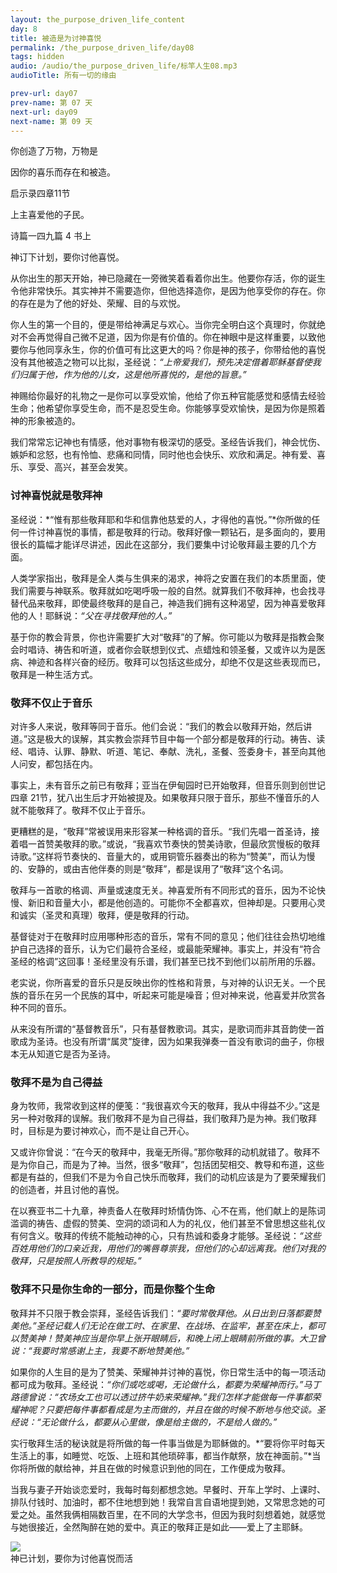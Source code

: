 ```yaml
---
layout: the_purpose_driven_life_content
day: 8
title: 被造是为讨神喜悦
permalink: /the_purpose_driven_life/day08
tags: hidden
audio: /audio/the_purpose_driven_life/标竿人生08.mp3
audioTitle: 所有一切的缘由

prev-url: day07
prev-name: 第 07 天
next-url: day09
next-name: 第 09 天 
---
```


<div class="center script poem">
<p>你创造了万物，万物是</p>
<P>因你的喜乐而存在和被造。</p>
<p class="sp-verse">启示录四章11节</p>
</div>
<div class="center script poem">
<p>上主喜爱他的子民。</p>
<p class="sp-verse">诗篇一四九篇 4 书上</p>
</div>
<p class="first">神订下计划，要你讨他喜悦。</p>

从你出生的那天开始，神已隐藏在一旁微笑着看着你出生。他要你存活，你的诞生令他非常快乐。其实神并不需要造你，但他选择造你，是因为他享受你的存在。你的存在是为了他的好处、荣耀、目的与欢悦。

你人生的第一个目的，便是带给神满足与欢心。当你完全明白这个真理时，你就绝对不会再觉得自己微不足道，因为你是有价值的。你在神眼中是这样重要，以致他要你与他同享永生，你的价值可有比这更大的吗？你是神的孩子，你带给他的喜悦没有其他被造之物可以比拟，圣经说：*“上帝爱我们，预先决定借着耶稣基督使我们归属于他，作为他的儿女，这是他所喜悦的，是他的旨意。”*

神赐给你最好的礼物之一是你可以享受欢愉，他给了你五种官能感觉和感情去经验生命；他希望你享受生命，而不是忍受生命。你能够享受欢愉快，是因为你是照着神的形象被造的。

我们常常忘记神也有情感，他对事物有极深切的感受。圣经告诉我们，神会忧伤、嫉妒和忿怒，也有怜恤、悲痛和同情，同时他也会快乐、欢欣和满足。神有爱、喜乐、享受、高兴，甚至会发笑。

### 讨神喜悦就是敬拜神

圣经说：*“惟有那些敬拜耶和华和信靠他慈爱的人，才得他的喜悦。”*你所做的任何一件讨神喜悦的事情，都是敬拜的行动。敬拜好像一颗钻石，是多面向的，要用很长的篇幅才能详尽讲述，因此在这部分，我们要集中讨论敬拜最主要的几个方面。

人类学家指出，敬拜是全人类与生俱来的渴求，神将之安置在我们的本质里面，使我们需要与神联系。敬拜就如吃喝呼吸一般的自然。就算我们不敬拜神，也会找寻替代品来敬拜，即使最终敬拜的是自己，神造我们拥有这种渴望，因为神喜爱敬拜他的人！耶稣说：*“父在寻找敬拜他的人。”*

基于你的教会背景，你也许需要扩大对“敬拜”的了解。你可能以为敬拜是指教会聚会时唱诗、祷告和听道，或者你会联想到仪式、点蜡烛和领圣餐，又或许以为是医病、神迹和各样兴奋的经历。敬拜可以包括这些成分，却绝不仅是这些表现而已，敬拜是一种生活方式。

### 敬拜不仅止于音乐

对许多人来说，敬拜等同于音乐。他们会说：“我们的教会以敬拜开始，然后讲道。”这是极大的误解，其实教会崇拜节目中每一个部分都是敬拜的行动。祷告、读经、唱诗、认罪、静默、听道、笔记、奉献、洗礼，圣餐、签委身卡，甚至向其他人问安，都包括在内。

事实上，未有音乐之前已有敬拜；亚当在伊甸园时已开始敬拜，但音乐则到创世记四章 21节，犹八出生后才开始被提及。如果敬拜只限于音乐，那些不懂音乐的人就不能敬拜了。敬拜不仅止于音乐。

更糟糕的是，“敬拜”常被误用来形容某一种格调的音乐。“我们先唱一首圣诗，接着唱一首赞美敬拜的歌。”或说，“我喜欢节奏快的赞美诗歌，但最欣赏慢板的敬拜诗歌。”这样将节奏快的、音量大的，或用铜管乐器奏出的称为“赞美”，而认为慢的、安静的，或由吉他伴奏的则是“敬拜”，都是误用了“敬拜”这个名词。

敬拜与一首歌的格调、声量或速度无关。神喜爱所有不同形式的音乐，因为不论快慢、新旧和音量大小，都是他创造的。可能你不全都喜欢，但神却是。只要用心灵和诚实（圣灵和真理）敬拜，便是敬拜的行动。

基督徒对于在敬拜时应用哪种形态的音乐，常有不同的意见；他们往往会热切地维护自己选择的音乐，认为它们最符合圣经，或最能荣耀神。事实上，并没有“符合圣经的格调”这回事！圣经里没有乐谱，我们甚至已找不到他们以前所用的乐器。

老实说，你所喜爱的音乐只是反映出你的性格和背景，与对神的认识无关。一个民族的音乐在另一个民族的耳中，听起来可能是噪音；但对神来说，他喜爱并欣赏各种不同的音乐。

从来没有所谓的“基督教音乐”，只有基督教歌词。其实，是歌词而非其音韵使一首歌成为圣诗。也没有所谓“属灵”旋律，因为如果我弹奏一首没有歌词的曲子，你根本无从知道它是否为圣诗。

### 敬拜不是为自己得益

身为牧师，我常收到这样的便笺：“我很喜欢今天的敬拜，我从中得益不少。”这是另一种对敬拜的误解。我们敬拜不是为自己得益，我们敬拜乃是为神。我们敬拜时，目标是为要讨神欢心，而不是让自己开心。

又或许你曾说：“在今天的敬拜中，我毫无所得。”那你敬拜的动机就错了。敬拜不是为你自己，而是为了神。当然，很多“敬拜”，包括团契相交、教导和布道，这些都是有益的，但我们不是为令自己快乐而敬拜，我们的动机应该是为了要荣耀我们的创造者，并且讨他的喜悦。

在以赛亚书二十九章，神责备人在敬拜时矫情伪饰、心不在焉，他们献上的是陈词滥调的祷告、虚假的赞美、空洞的颂词和人为的礼仪，他们甚至不曾思想这些礼仪有何含义。敬拜的传统不能触动神的心，只有热诚和委身才能够。圣经说：*“这些百姓用他们的口亲近我，用他们的嘴唇尊崇我，但他们的心却远离我。他们对我的敬拜，只是按照人所教导的规矩。”*

### 敬拜不只是你生命的一部分，而是你整个生命

敬拜并不只限于教会崇拜，圣经告诉我们：*“要时常敬拜他。从日出到日落都要赞美他。”*圣经记载人们无论在做工时、在家里、在战场、在监牢，甚至在床上，都可以赞美神！赞美神应当是你早上张开眼睛后，和晚上闭上眼睛前所做的事。大卫曾说：*“我要时常感谢上主，我要不断地赞美他。”*

如果你的人生目的是为了赞美、荣耀神并讨神的喜悦，你日常生活中的每一项活动都可成为敬拜。圣经说：*“你们或吃或喝，无论做什么，都要为荣耀神而行。”*马丁路德曾说：“农场女工也可以透过挤牛奶来荣耀神。”我们怎样才能做每一件事都荣耀神呢？只要把每件事都看成是为主而做的，并且在做的时候不断地与他交谈。圣经说：*“无论做什么，都要从心里做，像是给主做的，不是给人做的。”*

实行敬拜生活的秘诀就是将所做的每一件事当做是为耶稣做的。*“要将你平时每天生活上的事，如睡觉、吃饭、上班和其他琐碎事，都当作献祭，放在神面前。”*当你将所做的献给神，并且在做的时候意识到他的同在，工作便成为敬拜。

当我与妻子开始谈恋爱时，我每时每刻都想念她。早餐时、开车上学时、上课时、排队付钱时、加油时，都不住地想到她！我常自言自语地提到她，又常思念她的可爱之处。虽然我俩相隔数百里，在不同的大学念书，但因为我时刻想着她，就感觉与她很接近，全然陶醉在她的爱中。真正的敬拜正是如此——爱上了主耶稣。

<div class="article-img-wrapper">
  <img src="https://typora-1259024198.cos.ap-beijing.myqcloud.com/wg/the_purpose_driven_life/image/day08_card.jpg">
</div>
神已计划，要你为讨他喜悦而活
